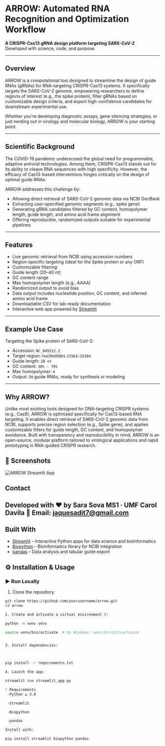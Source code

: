 #  ARROW: Automated RNA Recognition and Optimization Workflow

**A CRISPR-Cas13 gRNA design platform targeting SARS-CoV-2**  
Developed with science,  code, and  purpose.

---

## Overview

ARROW is a computational tool designed to streamline the design of guide RNAs (gRNAs) for RNA-targeting CRISPR-Cas13 systems. It specifically targets the SARS-CoV-2 genome, empowering researchers to define regions of interest (e.g., the spike protein), filter gRNAs based on customizable design criteria, and export high-confidence candidates for downstream experimental use.

Whether you're developing diagnostic assays, gene silencing strategies, or just nerding out in virology and molecular biology, ARROW is your starting point.

---

## Scientific Background

The COVID-19 pandemic underscored the global need for programmable, adaptive antiviral technologies. Among them, CRISPR-Cas13 stands out for its ability to cleave RNA sequences with high specificity. However, the efficacy of Cas13-based interventions hinges critically on the design of optimal guide RNAs.

ARROW addresses this challenge by:

- Allowing direct retrieval of SARS-CoV-2 genomic data via NCBI GenBank
- Extracting user-specified genomic segments (e.g., spike gene)
- Generating gRNA candidates filtered by GC content, homopolymer length, guide length, and amino acid frame alignment
- Offering reproducible, randomized outputs suitable for experimental pipelines

---

##  Features

-  Live genomic retrieval from NCBI using accession numbers
-  Region-specific targeting (ideal for the Spike protein or any ORF)
-  Customizable filtering:
  - Guide length (20–40 nt)
  - GC content range
  - Max homopolymer length (e.g., AAAA)
-  Randomized output to avoid bias
-  Data output includes nucleotide position, GC content, and inferred amino acid frame
-  Downloadable CSV for lab-ready documentation
-  Interactive web app powered by [Streamlit](https://streamlit.io)

---

## Example Use Case

Targeting the Spike protein of SARS-CoV-2:

- Accession: `NC_045512.2`
- Target region: nucleotides `21563–25384`
- Guide length: `28 nt`
- GC content: `30% – 70%`
- Max homopolymer: `4`
- Output: `50` guide RNAs, ready for synthesis or modeling

---
## Why ARROW?
Unlike most existing tools designed for DNA-targeting CRISPR systems (e.g., Cas9), ARROW is optimized specifically for Cas13-based RNA targeting. It enables direct retrieval of SARS-CoV-2 genomic data from NCBI, supports precise region selection (e.g., Spike gene), and applies customizable filters for guide length, GC content, and homopolymer avoidance. Built with transparency and reproducibility in mind, ARROW is an open-source, modular platform tailored to virological applications and rapid prototyping in RNA-guided CRISPR research.

## 📸 Screenshots


![ARROW Streamlit App](screenshots)

##  Contact
Developed with ❤️ by Sara Sova
MS1 · UMF Carol Davila
📧 Email: jaquesadit7@gmail.com
---
##  Built With

- [Streamlit](https://streamlit.io) – Interactive Python apps for data science and bioinformatics
- [Biopython](https://biopython.org) – Bioinformatics library for NCBI integration
- [pandas](https://pandas.pydata.org) – Data analysis and tabular guide export

## ⚙️ Installation & Usage

### ▶ Run Locally

1. Clone the repository:
```bash
git clone https://github.com/yourusername/arrow.git
cd arrow

2. Create and activate a virtual environment ):

python -m venv venv

source venv/bin/activate  # On Windows: venv\Scripts\activate


3. Install dependencies:



pip install -r requirements.txt

4. Launch the app:

streamlit run streamlit_app.py

! Requirements
 -Python ≥ 3.9

 -Streamlit

 -Biopython

 -pandas

Install with:

pip install streamlit biopython pandas





